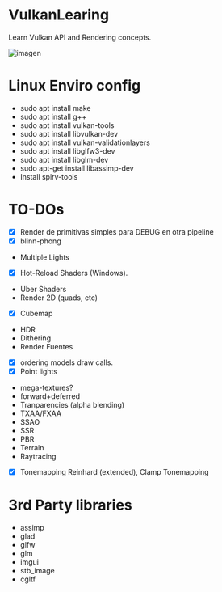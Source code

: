 # VulkanLearing
Learn Vulkan API and Rendering concepts.

![imagen](https://github.com/javiglesias/VulkanLearing/assets/9042602/15c0e142-f0a9-4765-b079-db5975ab37dc)


# Linux Enviro config
- sudo apt install make
- sudo apt install g++
- sudo apt install vulkan-tools
- sudo apt install libvulkan-dev
- sudo apt install vulkan-validationlayers
- sudo apt install libglfw3-dev
- sudo apt install libglm-dev
- sudo apt-get install libassimp-dev
- Install spirv-tools


# TO-DOs

- [x] Render de primitivas simples para DEBUG en otra pipeline
- [x] blinn-phong
- Multiple Lights
- [x] Hot-Reload Shaders (Windows).
- Uber Shaders
- Render 2D (quads, etc)
- [x] Cubemap
- HDR
- Dithering
- Render Fuentes
- [x] ordering models draw calls.
- [x] Point lights
- mega-textures?
- forward+deferred
- Tranparencies (alpha blending)
- TXAA/FXAA
- SSAO
- SSR
- PBR
- Terrain
- Raytracing
- [x] Tonemapping Reinhard (extended), Clamp Tonemapping

# 3rd Party libraries
 - assimp
 - glad
 - glfw
 - glm
 - imgui
 - stb_image
 - cgltf
